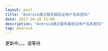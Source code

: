 ```yaml
---
layout: post
title: "Android通过服务器验证用户名和密码"
date: 2017-10-10 15:00
description: "Android通过服务器验证用户名和密码"
tag: Android
---
```



更新中。。。请等待

```

```
